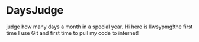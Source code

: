 # DaysJudge
judge how many days a month in a special year.
Hi here is llwsypmg!the first time I use Git and first time to pull my code to internet!